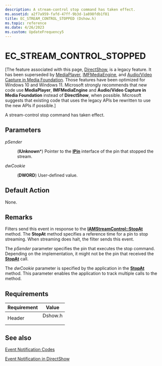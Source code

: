 ```yaml
---
description: A stream-control stop command has taken effect.
ms.assetid: a2f7a959-fafd-47ff-9b3d-1a898fdb1f81
title: EC_STREAM_CONTROL_STOPPED (Dshow.h)
ms.topic: reference
ms.date: 4/26/2023
ms.custom: UpdateFrequency5
---
```


# EC\_STREAM\_CONTROL\_STOPPED

\[The feature associated with this page, [DirectShow](/windows/win32/directshow/directshow), is a legacy feature. It has been superseded by [MediaPlayer](/uwp/api/Windows.Media.Playback.MediaPlayer), [IMFMediaEngine](/windows/win32/api/mfmediaengine/nn-mfmediaengine-imfmediaengine), and [Audio/Video Capture in Media Foundation](windows/win32/medfound/audio-video-capture-in-media-foundation). Those features have been optimized for Windows 10 and Windows 11. Microsoft strongly recommends that new code use **MediaPlayer**, **IMFMediaEngine** and **Audio/Video Capture in Media Foundation** instead of **DirectShow**, when possible. Microsoft suggests that existing code that uses the legacy APIs be rewritten to use the new APIs if possible.\]

A stream-control stop command has taken effect.

## Parameters

<dl> <dt>

<span id="pSender"></span><span id="psender"></span><span id="PSENDER"></span>*pSender*
</dt> <dd>

(**IUnknown**\*) Pointer to the [**IPin**](/windows/desktop/api/Strmif/nn-strmif-ipin) interface of the pin that stopped the stream.

</dd> <dt>

<span id="dwCookie"></span><span id="dwcookie"></span><span id="DWCOOKIE"></span>*dwCookie*
</dt> <dd>

(**DWORD**) User-defined value.

</dd> </dl>

## Default Action

None.

## Remarks

Filters send this event in response to the [**IAMStreamControl::StopAt**](/windows/desktop/api/Strmif/nf-strmif-iamstreamcontrol-stopat) method. The **StopAt** method specifies a reference time for a pin to stop streaming. When streaming does halt, the filter sends this event.

The *pSender* parameter specifies the pin that executes the stop command. Depending on the implementation, it might not be the pin that received the [**StopAt**](/windows/desktop/api/Strmif/nf-strmif-iamstreamcontrol-stopat) call.

The *dwCookie* parameter is specified by the application in the [**StopAt**](/windows/desktop/api/Strmif/nf-strmif-iamstreamcontrol-stopat) method. This parameter enables the application to track multiple calls to the method.

## Requirements



| Requirement | Value |
|-------------------|------------------------------------------------------------------------------------|
| Header<br/> | <dl> <dt>Dshow.h</dt> </dl> |



## See also

<dl> <dt>

[Event Notification Codes](event-notification-codes.md)
</dt> <dt>

[Event Notification in DirectShow](event-notification-in-directshow.md)
</dt> </dl>

 

 




